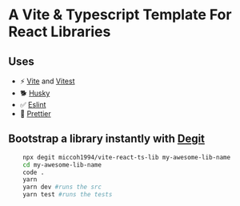 # A Vite & Typescript Template For React Libraries

## Uses

- ⚡ [Vite](https://vite.dev) and [Vitest](https://vitest.dev)
- 🐕 [Husky](https://typicode.github.io/husky/#/)
- ✅ [Eslint](https://eslint.org/)
- 💅 [Prettier](https://prettier.io/)

## Bootstrap a library instantly with [Degit](https://github.com/Rich-Harris/degit)

```bash
    npx degit miccoh1994/vite-react-ts-lib my-awesome-lib-name
    cd my-awesome-lib-name
    code .
    yarn
    yarn dev #runs the src
    yarn test #runs the tests
```
